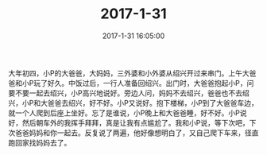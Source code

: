 ﻿---
title: "2017-1-31"
date: 2017-1-31 16:05:00
tags:
categories: 爸爸
---
大年初四，小P的大爸爸，大妈妈，三外婆和小外婆从绍兴开过来串门。上午大爸爸和小P玩了好久。中饭过后，一行人准备回绍兴。出门时，大爸爸抱起小P，问要不要一起去绍兴，小P高兴地说好。旁边人问，妈妈不去绍兴，爸爸也不去绍兴，小P和大爸爸去绍兴，好不好。小P又说好。抱下楼梯，小P到了大爸爸车边，就一个人爬到后座上坐好。忘了是谁说，小P晚上和大爸爸睡，好不好。小P说好，然后朝车外的我挥手拜拜，真是让我有点尴尬了。我和小P说，等下次吧，下次爸爸妈妈和你一起去。反复说了两遍，他好像想明白了，又自己爬下车来，径直跑回家找妈妈去了。